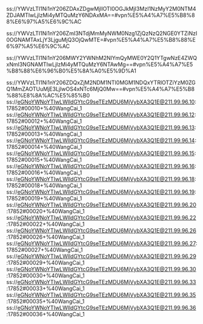 ss://YWVzLTI1Ni1nY206ZDAxZDgwMjllOTI0OGJkMjI3MzI1NzMyY2M0NTM4ZDJAMTIwLjIzMi4yMTQuMzY6NDAxMA==#vpn%E5%A4%A7%E5%B8%88%E6%97%A5%E6%9C%AC

ss://YWVzLTI1Ni1nY206ZmI3NTdjMmMyNWM0Nzg1ZjQzNzQ2NGE0YTZiNzI0OGNAMTAxLjY3LjguMjQ3OjQwMTE=#vpn%E5%A4%A7%E5%B8%88%E6%97%A5%E6%9C%AC

ss://YWVzLTI1Ni1nY206MWY2YWNhM2NlYmQyMWE0Y2Q1YTgwNzE4ZWQxNmI3NGNAMTIwLjIzMi4yMTQuMzY6NTAwMg==#vpn%E5%A4%A7%E5%B8%88%E6%96%B0%E5%8A%A0%E5%9D%A1

ss://YWVzLTI1Ni1nY206ZDQxZjM2NDM1NTI0MGM1NDQxYTRlOTZiYzM0ZGQ1MmZAOTUuMjE3LjIwOS4xNTc6MjQ0Mw==#vpn%E5%A4%A7%E5%B8%88%E8%8A%AC%E5%85%B0
ss://eGNoYWNoYTIwLWlldGYtcG9seTEzMDU6MjVybXA3Q1E@211.99.96.10:17852#00010+%40WangCai_1
ss://eGNoYWNoYTIwLWlldGYtcG9seTEzMDU6MjVybXA3Q1E@211.99.96.12:17852#00012+%40WangCai_1
ss://eGNoYWNoYTIwLWlldGYtcG9seTEzMDU6MjVybXA3Q1E@211.99.96.13:17852#00013+%40WangCai_1
ss://eGNoYWNoYTIwLWlldGYtcG9seTEzMDU6MjVybXA3Q1E@211.99.96.14:17852#00014+%40WangCai_1
ss://eGNoYWNoYTIwLWlldGYtcG9seTEzMDU6MjVybXA3Q1E@211.99.96.15:17852#00015+%40WangCai_1
ss://eGNoYWNoYTIwLWlldGYtcG9seTEzMDU6MjVybXA3Q1E@211.99.96.16:17852#00016+%40WangCai_1
ss://eGNoYWNoYTIwLWlldGYtcG9seTEzMDU6MjVybXA3Q1E@211.99.96.18:17852#00018+%40WangCai_1
ss://eGNoYWNoYTIwLWlldGYtcG9seTEzMDU6MjVybXA3Q1E@211.99.96.19:17852#00019+%40WangCai_1
ss://eGNoYWNoYTIwLWlldGYtcG9seTEzMDU6MjVybXA3Q1E@211.99.96.20:17852#00020+%40WangCai_1
ss://eGNoYWNoYTIwLWlldGYtcG9seTEzMDU6MjVybXA3Q1E@211.99.96.22:17852#00022+%40WangCai_1
ss://eGNoYWNoYTIwLWlldGYtcG9seTEzMDU6MjVybXA3Q1E@211.99.96.26:17852#00026+%40WangCai_1
ss://eGNoYWNoYTIwLWlldGYtcG9seTEzMDU6MjVybXA3Q1E@211.99.96.27:17852#00027+%40WangCai_1
ss://eGNoYWNoYTIwLWlldGYtcG9seTEzMDU6MjVybXA3Q1E@211.99.96.29:17852#00029+%40WangCai_1
ss://eGNoYWNoYTIwLWlldGYtcG9seTEzMDU6MjVybXA3Q1E@211.99.96.30:17852#00030+%40WangCai_1
ss://eGNoYWNoYTIwLWlldGYtcG9seTEzMDU6MjVybXA3Q1E@211.99.96.33:17852#00033+%40WangCai_1
ss://eGNoYWNoYTIwLWlldGYtcG9seTEzMDU6MjVybXA3Q1E@211.99.96.35:17852#00035+%40WangCai_1
ss://eGNoYWNoYTIwLWlldGYtcG9seTEzMDU6MjVybXA3Q1E@211.99.96.36:17852#00036+%40WangCai_1
